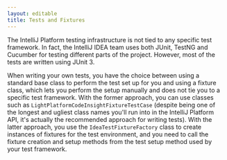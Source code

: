 ```yaml
---
layout: editable
title: Tests and Fixtures
---
```



The IntelliJ Platform testing infrastructure is not tied to any specific test framework.
In fact, the IntelliJ IDEA team uses both JUnit, TestNG and Cucumber for testing different parts of the project.
However, most of the tests are written using JUnit 3.

When writing your own tests, you have the choice between using a standard base class to perform the test set up for you and using a fixture class, which lets you perform the setup manually and does not tie you to a specific test framework.
With the former approach, you can use classes such as ```LightPlatformCodeInsightFixtureTestCase``` (despite being one of the longest and ugliest class names you'll run into in the IntelliJ Platform API, it's actually the recommended approach for writing tests).
With the latter approach, you use the ```IdeaTestFixtureFactory``` class to create instances of fixtures for the test environment, and you need to call the fixture creation and setup methods from the test setup method used by your test framework.
